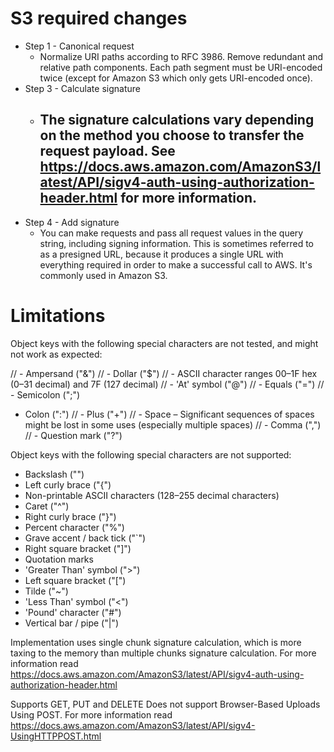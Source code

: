 ﻿# S3 required changes

- Step 1 - Canonical request
  - Normalize URI paths according to RFC 3986. Remove redundant and relative path components. Each path segment must be URI-encoded twice (except for Amazon S3 which only gets URI-encoded once).
- Step 3 - Calculate signature
  - The signature calculations vary depending on the method you choose to transfer the request payload. See https://docs.aws.amazon.com/AmazonS3/latest/API/sigv4-auth-using-authorization-header.html for more information.
    - 
- Step 4 - Add signature
  - You can make requests and pass all request values in the query string, including signing information. This is sometimes referred to as a presigned URL, because it produces a single URL with everything required in order to make a successful call to AWS. It's commonly used in Amazon S3.



# Limitations

Object keys with the following special characters are not tested, and might not work as expected:

// - Ampersand ("&")
// - Dollar ("$")
// - ASCII character ranges 00–1F hex (0–31 decimal) and 7F (127 decimal)
// - 'At' symbol ("@")
// - Equals ("=")
// - Semicolon (";")
- Colon (":")
// - Plus ("+")
// - Space – Significant sequences of spaces might be lost in some uses (especially multiple spaces)
// - Comma (",")
// - Question mark ("?")

Object keys with the following special characters are not supported:

- Backslash ("\")
- Left curly brace ("{")
- Non-printable ASCII characters (128–255 decimal characters)
- Caret ("^")
- Right curly brace ("}")
- Percent character ("%")
- Grave accent / back tick ("`")
- Right square bracket ("]")
- Quotation marks
- 'Greater Than' symbol (">")
- Left square bracket ("[")
- Tilde ("~")
- 'Less Than' symbol ("<")
- 'Pound' character ("#")
- Vertical bar / pipe ("|")

Implementation uses single chunk signature calculation, which is more taxing to the memory than multiple chunks signature calculation. For more information read https://docs.aws.amazon.com/AmazonS3/latest/API/sigv4-auth-using-authorization-header.html

Supports GET, PUT and DELETE
Does not support Browser-Based Uploads Using POST. For more information read https://docs.aws.amazon.com/AmazonS3/latest/API/sigv4-UsingHTTPPOST.html
